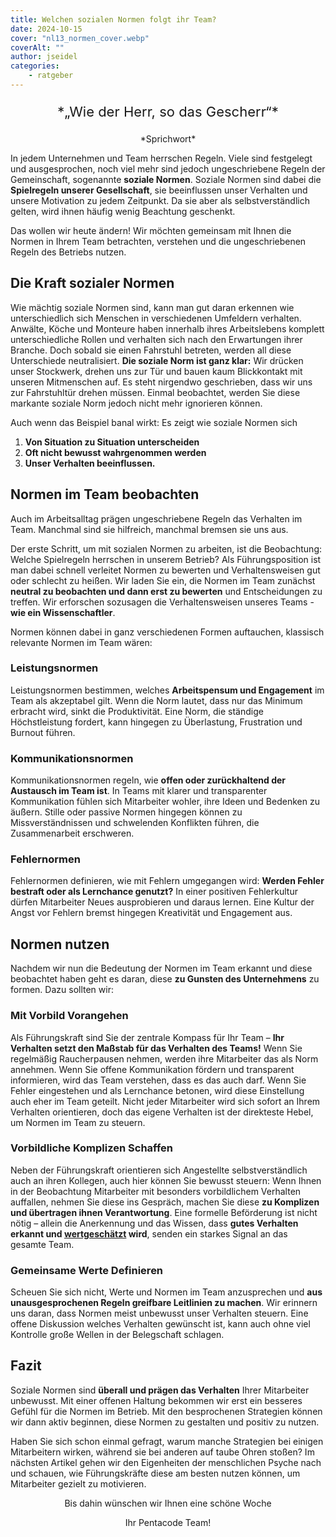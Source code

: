 ```yaml
---
title: Welchen sozialen Normen folgt ihr Team?
date: 2024-10-15
cover: "nl13_normen_cover.webp"
coverAlt: ""
author: jseidel
categories:
    - ratgeber
---
```


<p style="text-align: center; font-size: 22px;"> *„Wie der Herr, so das Gescherr“* </p>

<p style="text-align: center"> *Sprichwort*  </p>

In jedem Unternehmen und Team herrschen Regeln. Viele sind festgelegt und ausgesprochen, noch viel mehr sind jedoch ungeschriebene Regeln der Gemeinschaft, sogenannte **soziale Normen**. Soziale Normen sind dabei die **Spielregeln unserer Gesellschaft**, sie beeinflussen unser Verhalten und unsere Motivation zu jedem Zeitpunkt. Da sie aber als selbstverständlich gelten, wird ihnen häufig wenig Beachtung geschenkt.

Das wollen wir heute ändern! Wir möchten gemeinsam mit Ihnen die Normen in Ihrem Team betrachten, verstehen und die ungeschriebenen Regeln des Betriebs nutzen.

## Die Kraft sozialer Normen

Wie mächtig soziale Normen sind, kann man gut daran erkennen wie unterschiedlich sich Menschen in verschiedenen Umfeldern verhalten. Anwälte, Köche und Monteure haben innerhalb ihres Arbeitslebens komplett unterschiedliche Rollen und verhalten sich nach den Erwartungen ihrer Branche. Doch sobald sie einen Fahrstuhl betreten, werden all diese Unterschiede neutralisiert. **Die soziale Norm ist ganz klar:** Wir drücken unser Stockwerk, drehen uns zur Tür und bauen kaum Blickkontakt mit unseren Mitmenschen auf. Es steht nirgendwo geschrieben, dass wir uns zur Fahrstuhltür drehen müssen. Einmal beobachtet, werden Sie diese markante soziale Norm jedoch nicht mehr ignorieren können.

Auch wenn das Beispiel banal wirkt: Es zeigt wie soziale Normen sich 
1. **Von Situation zu Situation unterscheiden**
2. **Oft nicht bewusst wahrgenommen werden** 
3. **Unser Verhalten beeinflussen.**

## Normen im Team beobachten

Auch im Arbeitsalltag prägen ungeschriebene Regeln das Verhalten im Team. Manchmal sind sie hilfreich, manchmal bremsen sie uns aus.

Der erste Schritt, um mit sozialen Normen zu arbeiten, ist die Beobachtung: Welche Spielregeln herrschen in unserem Betrieb? Als Führungsposition ist man dabei schnell verleitet Normen zu bewerten und Verhaltensweisen gut oder schlecht zu heißen. Wir laden Sie ein, die Normen im Team zunächst **neutral zu beobachten und dann erst zu bewerten** und Entscheidungen zu treffen. Wir erforschen sozusagen die Verhaltensweisen unseres Teams - **wie ein Wissenschaftler**.

Normen können dabei in ganz verschiedenen Formen auftauchen, klassisch relevante Normen im Team wären:

### Leistungsnormen

Leistungsnormen bestimmen, welches **Arbeitspensum und Engagement** im Team als akzeptabel gilt. Wenn die Norm lautet, dass nur das Minimum erbracht wird, sinkt die Produktivität. Eine Norm, die ständige Höchstleistung fordert, kann hingegen zu Überlastung, Frustration und Burnout führen.

### Kommunikationsnormen

Kommunikationsnormen regeln, wie **offen oder zurückhaltend der Austausch im Team ist**. In Teams mit klarer und transparenter Kommunikation fühlen sich Mitarbeiter wohler, ihre Ideen und Bedenken zu äußern. Stille oder passive Normen hingegen können zu Missverständnissen und schwelenden Konflikten führen, die Zusammenarbeit erschweren.

### Fehlernormen

Fehlernormen definieren, wie mit Fehlern umgegangen wird: **Werden Fehler bestraft oder als Lernchance genutzt?** In einer positiven Fehlerkultur dürfen Mitarbeiter Neues ausprobieren und daraus lernen. Eine Kultur der Angst vor Fehlern bremst hingegen Kreativität und Engagement aus.

## Normen nutzen

Nachdem wir nun die Bedeutung der Normen im Team erkannt und diese beobachtet haben geht es daran, diese **zu Gunsten des Unternehmens** zu formen. Dazu sollten wir:

### Mit Vorbild Vorangehen

Als Führungskraft sind Sie der zentrale Kompass für Ihr Team – **Ihr Verhalten setzt den Maßstab für das Verhalten des Teams!** Wenn Sie regelmäßig Raucherpausen nehmen, werden ihre Mitarbeiter das als Norm annehmen. Wenn Sie offene Kommunikation fördern und transparent informieren, wird das Team verstehen, dass es das auch darf. Wenn Sie Fehler eingestehen und als Lernchance betonen, wird diese Einstellung auch eher im Team geteilt. Nicht jeder Mitarbeiter wird sich sofort an Ihrem Verhalten orientieren, doch das eigene Verhalten ist der direkteste Hebel, um Normen im Team zu steuern.

### Vorbildliche Komplizen Schaffen

Neben der Führungskraft orientieren sich Angestellte selbstverständlich auch an ihren Kollegen, auch hier können Sie bewusst steuern: Wenn Ihnen in der Beobachtung Mitarbeiter mit besonders vorbildlichem Verhalten auffallen, nehmen Sie diese ins Gespräch, machen Sie diese **zu Komplizen und übertragen ihnen Verantwortung**. Eine formelle Beförderung ist nicht nötig – allein die Anerkennung und das Wissen, dass **gutes Verhalten erkannt und [wertgeschätzt](/blog/motivation_10_lob/) wird**, senden ein starkes Signal an das gesamte Team.

### Gemeinsame Werte Definieren

Scheuen Sie sich nicht, Werte und Normen im Team anzusprechen und **aus unausgesprochenen Regeln greifbare Leitlinien zu machen**. Wir erinnern uns daran, dass Normen meist unbewusst unser Verhalten steuern. Eine offene Diskussion welches Verhalten gewünscht ist, kann auch ohne viel Kontrolle große Wellen in der Belegschaft schlagen.

## Fazit

Soziale Normen sind **überall und prägen das Verhalten** Ihrer Mitarbeiter unbewusst. Mit einer offenen Haltung bekommen wir erst ein besseres Gefühl für die Normen im Betrieb. Mit den besprochenen Strategien können wir dann aktiv beginnen, diese Normen zu gestalten und positiv zu nutzen.

Haben Sie sich schon einmal gefragt, warum manche Strategien bei einigen Mitarbeitern wirken, während sie bei anderen auf taube Ohren stoßen? Im nächsten Artikel gehen wir den Eigenheiten der menschlichen Psyche nach und schauen, wie Führungskräfte diese am besten nutzen können, um Mitarbeiter gezielt zu motivieren.



<p style="text-align: center"> Bis dahin wünschen wir Ihnen eine schöne Woche </p>
<p style="text-align: center"> Ihr Pentacode Team! </p>